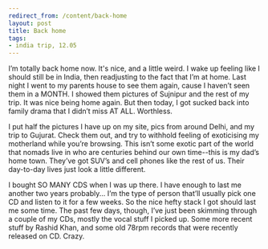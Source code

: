 ```yaml
---
redirect_from: /content/back-home
layout: post
title: Back home
tags:
- india trip, 12.05
---
```

I’m totally back home now. It's nice, and a little weird. I wake up feeling like I should still be in India, then readjusting to the fact that I’m at home. Last night I went to my parents house to see them again, cause I haven’t seen them in a MONTH. I showed them pictures of Sujnipur and the rest of my trip. It was nice being home again. But then today, I got sucked back into family drama that I didn’t miss AT ALL. Worthless.

I put half the pictures I have up on my site, pics from around Delhi, and my trip to Gujurat. Check them out, and try to withhold feeling of exoticising my motherland while you’re browsing. This isn’t some exotic part of the world that nomads live in who are centuries behind our own time--this is my dad’s home town. They’ve got SUV’s and cell phones like the rest of us. Their day-to-day lives just look a little different.

I bought SO MANY CDS when I was up there. I have enough to last me another two years probably... I’m the type of person that’ll usually pick one CD and listen to it for a few weeks. So the nice hefty stack I got should last me some time. The past few days, though, I’ve just been skimming through a couple of my CDs, mostly the vocal stuff I picked up. Some more recent stuff by Rashid Khan, and some old 78rpm records that were recently released on CD. Crazy. 
